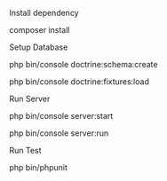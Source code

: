 Install dependency

composer install

Setup Database

php bin/console doctrine:schema:create

php bin/console doctrine:fixtures:load

Run Server

php bin/console server:start

php bin/console server:run

Run Test

php bin/phpunit
